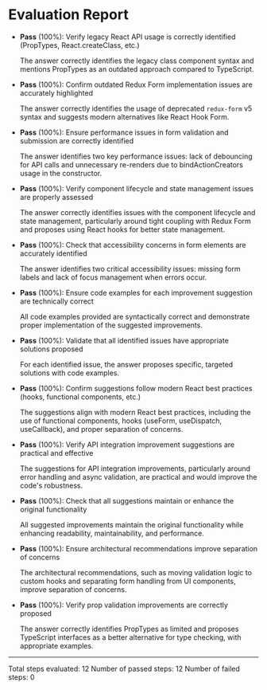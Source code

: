 # Evaluation Report

- **Pass** (100%): Verify legacy React API usage is correctly identified (PropTypes, React.createClass, etc.)
  
  The answer correctly identifies the legacy class component syntax and mentions PropTypes as an outdated approach compared to TypeScript.

- **Pass** (100%): Confirm outdated Redux Form implementation issues are accurately highlighted
  
  The answer correctly identifies the usage of deprecated `redux-form` v5 syntax and suggests modern alternatives like React Hook Form.

- **Pass** (100%): Ensure performance issues in form validation and submission are correctly identified
  
  The answer identifies two key performance issues: lack of debouncing for API calls and unnecessary re-renders due to bindActionCreators usage in the constructor.

- **Pass** (100%): Verify component lifecycle and state management issues are properly assessed
  
  The answer correctly identifies issues with the component lifecycle and state management, particularly around tight coupling with Redux Form and proposes using React hooks for better state management.

- **Pass** (100%): Check that accessibility concerns in form elements are accurately identified
  
  The answer identifies two critical accessibility issues: missing form labels and lack of focus management when errors occur.

- **Pass** (100%): Ensure code examples for each improvement suggestion are technically correct
  
  All code examples provided are syntactically correct and demonstrate proper implementation of the suggested improvements.

- **Pass** (100%): Validate that all identified issues have appropriate solutions proposed
  
  For each identified issue, the answer proposes specific, targeted solutions with code examples.

- **Pass** (100%): Confirm suggestions follow modern React best practices (hooks, functional components, etc.)
  
  The suggestions align with modern React best practices, including the use of functional components, hooks (useForm, useDispatch, useCallback), and proper separation of concerns.

- **Pass** (100%): Verify API integration improvement suggestions are practical and effective
  
  The suggestions for API integration improvements, particularly around error handling and async validation, are practical and would improve the code's robustness.

- **Pass** (100%): Check that all suggestions maintain or enhance the original functionality
  
  All suggested improvements maintain the original functionality while enhancing readability, maintainability, and performance.

- **Pass** (100%): Ensure architectural recommendations improve separation of concerns
  
  The architectural recommendations, such as moving validation logic to custom hooks and separating form handling from UI components, improve separation of concerns.

- **Pass** (100%): Verify prop validation improvements are correctly proposed
  
  The answer correctly identifies PropTypes as limited and proposes TypeScript interfaces as a better alternative for type checking, with appropriate examples.

---

Total steps evaluated: 12
Number of passed steps: 12
Number of failed steps: 0